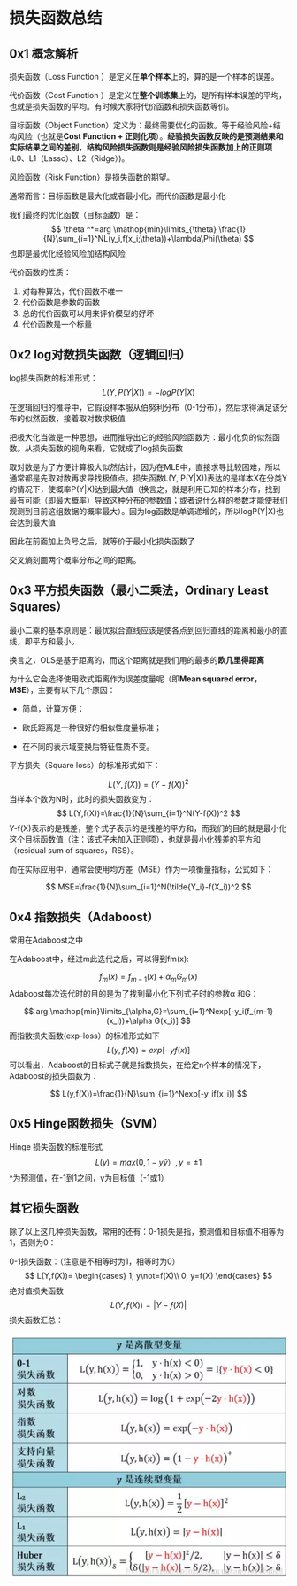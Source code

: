 # 损失函数总结

## 0x1 概念解析

损失函数（Loss Function ）是定义在**单个样本**上的，算的是一个样本的误差。

代价函数（Cost Function ）是定义在**整个训练集**上的，是所有样本误差的平均，也就是损失函数的平均。有时候大家将代价函数和损失函数等价。

目标函数（Object Function）定义为：最终需要优化的函数。等于经验风险+结构风险（也就是**Cost Function + 正则化项**）。**经验损失函数反映的是预测结果和实际结果之间的差别**，**结构风险损失函数则是经验风险损失函数加上的正则项**(L0、L1（Lasso）、L2（Ridge）)。

风险函数（Risk Function）是损失函数的期望。

通常而言：目标函数是最大化或者最小化，而代价函数是最小化

我们最终的优化函数（目标函数）是：
$$
\theta ^*=arg \mathop{min}\limits_{\theta} \frac{1}{N}\sum_{i=1}^NL(y_i,f(x_i;\theta))+\lambda\Phi(\theta)
$$
也即是最优化经验风险加结构风险

代价函数的性质：

1. 对每种算法，代价函数不唯一
2. 代价函数是参数的函数
3. 总的代价函数可以用来评价模型的好坏
4. 代价函数是一个标量



## 0x2 log对数损失函数（逻辑回归）

log损失函数的标准形式：
$$
L(Y,P(Y|X))=-logP(Y|X)
$$
在逻辑回归的推导中，它假设样本服从伯努利分布（0-1分布），然后求得满足该分布的似然函数，接着取对数求极值

把极大化当做是一种思想，进而推导出它的经验风险函数为：最小化负的似然函数。从损失函数的视角来看，它就成了log损失函数

取对数是为了方便计算极大似然估计，因为在MLE中，直接求导比较困难，所以通常都是先取对数再求导找极值点。损失函数L(Y, P(Y|X))表达的是样本X在分类Y的情况下，使概率P(Y|X)达到最大值（换言之，就是利用已知的样本分布，找到最有可能（即最大概率）导致这种分布的参数值；或者说什么样的参数才能使我们观测到目前这组数据的概率最大）。因为log函数是单调递增的，所以logP(Y|X)也会达到最大值

因此在前面加上负号之后，就等价于最小化损失函数了

交叉熵刻画两个概率分布之间的距离。

## 0x3 平方损失函数（最小二乘法，Ordinary Least Squares）

最小二乘的基本原则是：最优拟合直线应该是使各点到回归直线的距离和最小的直线，即平方和最小。

换言之，OLS是基于距离的，而这个距离就是我们用的最多的**欧几里得距离** 

为什么它会选择使用欧式距离作为误差度量呢（即**Mean squared error， MSE**），主要有以下几个原因：

* 简单，计算方便；

* 欧氏距离是一种很好的相似性度量标准；

* 在不同的表示域变换后特征性质不变。

平方损失（Square loss）的标准形式如下：

$$
L(Y,f(X)) = (Y-f(X))^2
$$
当样本个数为N时，此时的损失函数变为：
$$
L(Y,f(X))=\frac{1}{N}\sum_{i=1}^N(Y-f(X))^2
$$
Y-f(X)表示的是残差，整个式子表示的是残差的平方和，而我们的目的就是最小化这个目标函数值（注：该式子未加入正则项），也就是最小化残差的平方和（residual sum of squares，RSS）。

而在实际应用中，通常会使用均方差（MSE）作为一项衡量指标，公式如下：

$$
MSE=\frac{1}{N}\sum_{i=1}^N(\tilde{Y_i}-f(X_i))^2
$$

## 0x4 指数损失（Adaboost）

常用在Adaboost之中

在Adaboost中，经过m此迭代之后，可以得到fm(x):

$$
f_m(x)=f_{m-1}(x)+\alpha_mG_m(x)
$$
Adaboost每次迭代时的目的是为了找到最小化下列式子时的参数α 和G：

$$
arg \mathop{min}\limits_{\alpha,G}=\sum_{i=1}^Nexp[-y_i(f_{m-1}(x_i))+\alpha G(x_i)]
$$
而指数损失函数(exp-loss）的标准形式如下
$$
L(y,f(X))=exp[-yf(x)]
$$
可以看出，Adaboost的目标式子就是指数损失，在给定n个样本的情况下，Adaboost的损失函数为：

$$
L(y,f(X))=\frac{1}{N}\sum_{i=1}^Nexp[-y_if(x_i)]
$$

## 0x5  Hinge函数损失（SVM）

Hinge 损失函数的标准形式
$$
L(y)=max(0,1-y\tilde{y}）,y=\pm1
$$
^为预测值，在-1到1之间，y为目标值（-1或1）

 

## 其它损失函数

除了以上这几种损失函数，常用的还有：0-1损失是指，预测值和目标值不相等为1，否则为0：

0-1损失函数：（注意是不相等时为1，相等时为0）
$$
L(Y,f(X))=
\begin{cases}
1, y\not=f(X)\\
0, y=f(X)
\end{cases}
$$
绝对值损失函数
$$
L(Y,f(X))=|Y-f(X)|
$$
损失函数汇总：

![损失函数](./Images/损失函数.png)







